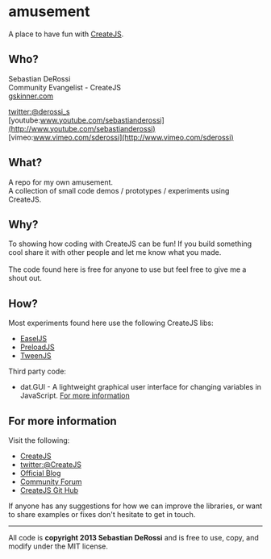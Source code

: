 amusement
=========

A place to have fun with [CreateJS](http://www.createjs.com).

Who?
----------------
Sebastian DeRossi<br/>
Community Evangelist - CreateJS<br/>
<a href="mailto:sebastian@gskinner.com">gskinner.com</a>     

[twitter:@derossi_s](http://www.twitter.com/derossi_s) <br/>
[youtube:www.youtube.com/sebastianderossi](http://www.youtube.com/sebastianderossi)<br/>
[vimeo:www.vimeo.com/sderossi](http://www.vimeo.com/sderossi)  

What?
----------------
A repo for my own amusement. <br/>A collection of small code demos / prototypes / experiments using CreateJS.
              
Why?
----------------
To showing how coding with CreateJS can be fun! 
If you build something cool share it with other people and let me know what you made.<br/>    
The code found here is free for anyone to use but feel free to give me a shout out.    

How?
----------------
Most experiments found here use the following CreateJS libs:

- [EaselJS](https://github.com/CreateJS/EaselJS) 
- [PreloadJS](https://github.com/CreateJS/PreloadJS)  
- [TweenJS](https://github.com/CreateJS/TweenJS)  

Third party code:

- dat.GUI - A lightweight graphical user interface for changing variables in JavaScript. [For more information](http://code.google.com/p/dat-gui/) 

For more information
---------------------
Visit the following:  

- [CreateJS](http://www.createjs.com)   
- [twitter:@CreateJS](http://www.twitter.com/CreateJS) 
- [Official Blog](http://www.blog.createjs.com)
- [Community Forum](http://www.community.createjs.com)
- [CreateJS Git Hub](https://github.com/CreateJS)  

If anyone has any suggestions for how we can improve the libraries, or want to share examples or fixes don't hesitate to get in touch.   

------------
All code is <b>copyright 2013 Sebastian DeRossi</b> and is free to use, copy, and modify under the MIT license.
